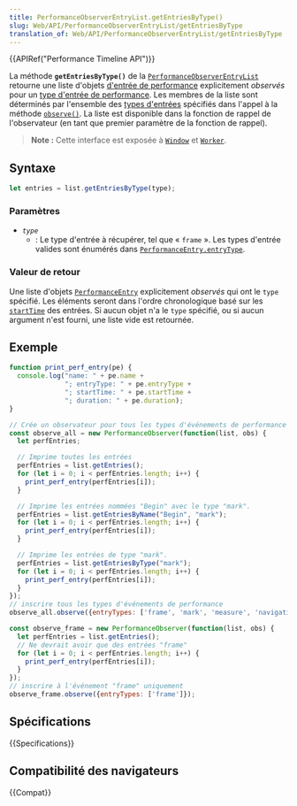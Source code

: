 ```yaml
---
title: PerformanceObserverEntryList.getEntriesByType()
slug: Web/API/PerformanceObserverEntryList/getEntriesByType
translation_of: Web/API/PerformanceObserverEntryList/getEntriesByType
---
```


{{APIRef("Performance Timeline API")}}

La méthode **`getEntriesByType()`** de la [`PerformanceObserverEntryList`](/fr/docs/Web/API/PerformanceObserverEntryList) retourne une liste d'objets [d'entrée de performance](/fr/docs/Web/API/PerformanceEntry) explicitement _observés_ pour un [type d'entrée de performance](/fr/docs/Web/API/PerformanceEntry/entryType). Les membres de la liste sont déterminés par l'ensemble des [types d'entrées](/fr/docs/Web/API/PerformanceEntry/entryType) spécifiés dans l'appel à la méthode [`observe()`](/fr/docs/Web/API/PerformanceObserver/observe). La liste est disponible dans la fonction de rappel de l'observateur (en tant que premier paramètre de la fonction de rappel).

> **Note :** Cette interface est exposée à [`Window`](/fr/docs/Web/API/Window) et [`Worker`](/fr/docs/Web/API/Worker).

## Syntaxe

```js
let entries = list.getEntriesByType(type);
```

### Paramètres

- _`type`_
  - : Le type d'entrée à récupérer, tel que « `frame` ». Les types d'entrée valides sont énumérés dans [`PerformanceEntry.entryType`](/fr/docs/Web/API/PerformanceEntry/entryType).

### Valeur de retour

Une liste d'objets [`PerformanceEntry`](/fr/docs/Web/API/PerformanceEntry) explicitement _observés_ qui ont le `type` spécifié. Les éléments seront dans l'ordre chronologique basé sur les [`startTime`](/fr/docs/Web/API/PerformanceEntry/startTime) des entrées. Si aucun objet n'a le `type` spécifié, ou si aucun argument n'est fourni, une liste vide est retournée.

## Exemple

```js
function print_perf_entry(pe) {
  console.log("name: " + pe.name +
              "; entryType: " + pe.entryType +
              "; startTime: " + pe.startTime +
              "; duration: " + pe.duration);
}

// Crée un observateur pour tous les types d'événements de performance
const observe_all = new PerformanceObserver(function(list, obs) {
  let perfEntries;

  // Imprime toutes les entrées
  perfEntries = list.getEntries();
  for (let i = 0; i < perfEntries.length; i++) {
    print_perf_entry(perfEntries[i]);
  }

  // Imprime les entrées nommées "Begin" avec le type "mark".
  perfEntries = list.getEntriesByName("Begin", "mark");
  for (let i = 0; i < perfEntries.length; i++) {
    print_perf_entry(perfEntries[i]);
  }

  // Imprime les entrées de type "mark".
  perfEntries = list.getEntriesByType("mark");
  for (let i = 0; i < perfEntries.length; i++) {
    print_perf_entry(perfEntries[i]);
  }
});
// inscrire tous les types d'événements de performance
observe_all.observe({entryTypes: ['frame', 'mark', 'measure', 'navigation', 'resource', 'server']});

const observe_frame = new PerformanceObserver(function(list, obs) {
  let perfEntries = list.getEntries();
  // Ne devrait avoir que des entrées "frame"
  for (let i = 0; i < perfEntries.length; i++) {
    print_perf_entry(perfEntries[i]);
  }
});
// inscrire à l'événement "frame" uniquement
observe_frame.observe({entryTypes: ['frame']});
```

## Spécifications

{{Specifications}}

## Compatibilité des navigateurs

{{Compat}}

